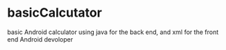 # basicCalcutator
basic Android calculator using java for the back end, and xml for the front end
Android devoloper
